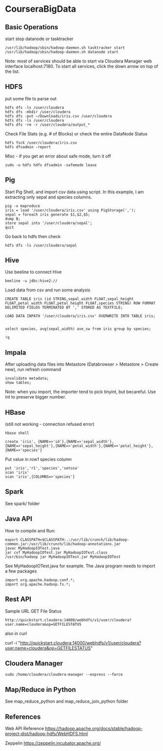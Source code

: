 # CourseraBigData

## Basic Operations

start stop datanode or tasktracker
```
/usr/lib/hadoop/sbin/hadoop-daemon.sh tasktracker start
/usr/lib/hadoop/sbin/hadoop-daemon.sh datanode start
```

Note: most of services should be able to start via Cloudera Manager web interface localhost:7180. To start all services, click the down arrow on top of the list.

## HDFS

put some file to parse out

```
hdfs dfs -ls /user/cloudera
hdfs dfs -mkdir /user/cloudera
hdfs dfs -put ~/Downloads/iris.csv /user/cloudera
hdfs dfs -ls /user/cloudera
hdfs dfs -rm -r /user/cloudera/output_*
```

Check File Stats (e.g. # of Blocks) or check the entire  DataNode Status
```
hdfs fsck /user/cloudera/iris.csv
hdfs dfsadmin -report
```

Misc - if you get an error about safe mode, turn it off
```
sudo -u hdfs hdfs dfsadmin -safemode leave
```


## Pig

Start Pig Shell, and import csv data using script. In this example, I am extracting only sepal and species columns.

```
pig -x mapreduce
iris = load '/user/cloudera/iris.csv' using PigStorage(',');
sepal = foreach iris generate $1,$2,$5;
dump B;
store sepal into '/user/cloudera/sepal';
quit
```

Go back to hdfs then check
```
hdfs dfs -ls /user/cloudera/sepal
```


## Hive

Use beeline to connect Hive

```
beeline -u jdbc:hive2://
```

Load data from csv and run some analysis

```
CREATE TABLE iris (id STRING,sepal_width FLOAT,sepal_height FLOAT,petal_width FLOAT,petal_height FLOAT,species STRING) ROW FORMAT DELIMITED FIELDS TERMINATED BY ',' STORED AS TEXTFILE;

LOAD DATA INPATH '/user/cloudera/iris.csv' OVERWRITE INTO TABLE iris;


select species, avg(sepal_width) ave_sw from iris group by species;

!q
```

## Impala

After uploading data files into Metastore (Databrowser > Metastore > Create new), run refresh command
```
invalidate metadata;
show tables;
```

Note: when you import, the importer tend to pick tinyint, but becareful. Use int to preserve bigger number.


## HBase

(still not working - connection refused error)

```
hbase shell
```


```
create 'iris', {NAME=>'id'},{NAME=>'sepal_width'},{NAME=>'sepal_height'},{NAME=>'petal_width'},{NAME=>'petal_height'},{NAME=>'species'}

```

Put value in row1 species column
```
put 'iris','r1','species','setosa'
scan 'iris'
scan 'iris',{COLUMNS=>'species'}
```

## Spark

See spark/ folder

## Java API


How to compile and Run:
```
export CLASSPATH=$CLASSPATH:.:/usr/lib/crunch/lib/hadoop-common.jar:/usr/lib/crunch/lib/hadoop-annotations.jar
javac MyHadoopIOTest.java 
jar cvf MyHadoopIOTest.jar MyHadoopIOTest.class
/usr/bin/hadoop jar MyHadoopIOTest.jar MyHadoopIOTest
```
See MyHadoopIOTest.java for example. The Java program needs to import a few packages

```
import org.apache.hadoop.conf.*;
import org.apache.hadoop.fs.*;
```

## Rest API

Sample URL GET File Status

```
http://quickstart.cloudera:14000/webhdfs/v1/user/cloudera?user.name=cloudera&op=GETFILESTATUS
```

also in curl

curl -i "http://quickstart.cloudera:14000/webhdfs/v1/user/cloudera?user.name=cloudera&op=GETFILESTATUS"


## Cloudera Manager

```
sudo /home/cloudera/cloudera-manager --express --force
```

## Map/Reduce in Python

See map_reduce_python and map_reduce_join_python folder


## References

Web API Reference
https://hadoop.apache.org/docs/stable/hadoop-project-dist/hadoop-hdfs/WebHDFS.html

Zeppelin
https://zeppelin.incubator.apache.org/


